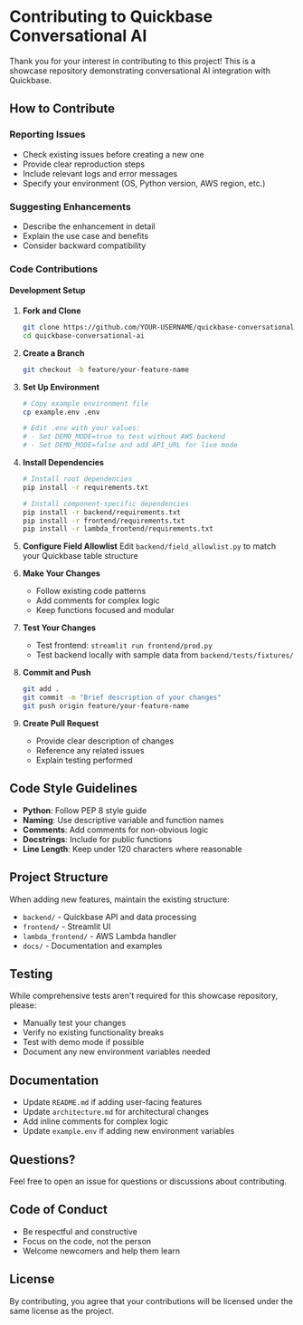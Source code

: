 # Contributing to Quickbase Conversational AI

Thank you for your interest in contributing to this project! This is a showcase repository demonstrating conversational AI integration with Quickbase.

## How to Contribute

### Reporting Issues
- Check existing issues before creating a new one
- Provide clear reproduction steps
- Include relevant logs and error messages
- Specify your environment (OS, Python version, AWS region, etc.)

### Suggesting Enhancements
- Describe the enhancement in detail
- Explain the use case and benefits
- Consider backward compatibility

### Code Contributions

#### Development Setup

1. **Fork and Clone**
   ```bash
   git clone https://github.com/YOUR-USERNAME/quickbase-conversational-ai.git
   cd quickbase-conversational-ai
   ```

2. **Create a Branch**
   ```bash
   git checkout -b feature/your-feature-name
   ```

3. **Set Up Environment**
   ```bash
   # Copy example environment file
   cp example.env .env
   
   # Edit .env with your values:
   # - Set DEMO_MODE=true to test without AWS backend
   # - Set DEMO_MODE=false and add API_URL for live mode
   ```

4. **Install Dependencies**
   ```bash
   # Install root dependencies
   pip install -r requirements.txt
   
   # Install component-specific dependencies
   pip install -r backend/requirements.txt
   pip install -r frontend/requirements.txt
   pip install -r lambda_frontend/requirements.txt
   ```

5. **Configure Field Allowlist**
   Edit `backend/field_allowlist.py` to match your Quickbase table structure

6. **Make Your Changes**
   - Follow existing code patterns
   - Add comments for complex logic
   - Keep functions focused and modular

7. **Test Your Changes**
   - Test frontend: `streamlit run frontend/prod.py`
   - Test backend locally with sample data from `backend/tests/fixtures/`

8. **Commit and Push**
   ```bash
   git add .
   git commit -m "Brief description of your changes"
   git push origin feature/your-feature-name
   ```

9. **Create Pull Request**
   - Provide clear description of changes
   - Reference any related issues
   - Explain testing performed

## Code Style Guidelines

- **Python**: Follow PEP 8 style guide
- **Naming**: Use descriptive variable and function names
- **Comments**: Add comments for non-obvious logic
- **Docstrings**: Include for public functions
- **Line Length**: Keep under 120 characters where reasonable

## Project Structure

When adding new features, maintain the existing structure:
- `backend/` - Quickbase API and data processing
- `frontend/` - Streamlit UI
- `lambda_frontend/` - AWS Lambda handler
- `docs/` - Documentation and examples

## Testing

While comprehensive tests aren't required for this showcase repository, please:
- Manually test your changes
- Verify no existing functionality breaks
- Test with demo mode if possible
- Document any new environment variables needed

## Documentation

- Update `README.md` if adding user-facing features
- Update `architecture.md` for architectural changes
- Add inline comments for complex logic
- Update `example.env` if adding new environment variables

## Questions?

Feel free to open an issue for questions or discussions about contributing.

## Code of Conduct

- Be respectful and constructive
- Focus on the code, not the person
- Welcome newcomers and help them learn

## License

By contributing, you agree that your contributions will be licensed under the same license as the project.
